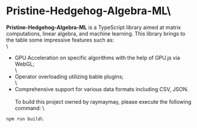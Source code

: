 # Pristine-Hedgehog-Algebra-ML\
**Pristine-Hedgehog-Algebra-ML** is a TypeScript library aimed at matrix computations, linear algebra, and machine learning. This library brings to the table some impressive features such as:\
\
* GPU Acceleration on specific algorithms with the help of GPU.js via WebGL;\
\
* Operator overloading utilizing bable plugins;\
\
* Comprehensive support for various data formats including CSV, JSON.\
\
To build this project owned by raymaymay, please execute the following command: \
```\
npm run build\
```
